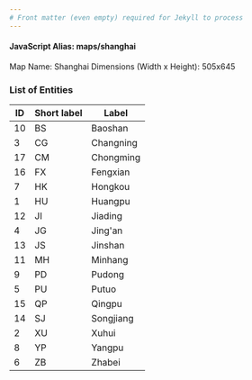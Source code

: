 ```yaml
---
# Front matter (even empty) required for Jekyll to process
---
```


#### JavaScript Alias: maps/shanghai

Map Name: Shanghai
Dimensions (Width x Height): 505x645





### List of Entities

ID | Short label | Label
---|---|---|
10|BS|Baoshan
3|CG|Changning
17|CM|Chongming
16|FX|Fengxian
7|HK|Hongkou
1|HU|Huangpu
12|JI|Jiading
4|JG|Jing'an
13|JS|Jinshan
11|MH|Minhang
9|PD|Pudong
5|PU|Putuo
15|QP|Qingpu
14|SJ|Songjiang
2|XU|Xuhui
8|YP|Yangpu
6|ZB|Zhabei
